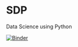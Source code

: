 # SDP
Data Science using Python

[![Binder](https://mybinder.org/badge_logo.svg)](https://mybinder.org/v2/gh/TudorTanko/SDP/master)
